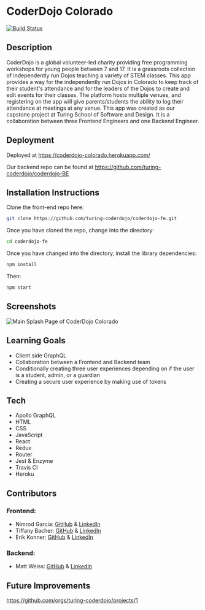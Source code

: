 # CoderDojo Colorado 
[![Build Status](https://travis-ci.org/turing-coderdojo/coderdojo-fe.svg?branch=master)](https://travis-ci.org/turing-coderdojo/coderdojo-fe)

## Description
CoderDojo is a global volunteer-led charity providing free programming workshops for young people between 7 and 17. It is a grassroots collection of independently run Dojos teaching a variety of STEM classes. This app provides a way for the independently run Dojos in Colorado to keep track of their student's attendance and for the leaders of the Dojos to create and edit events for their classes. The platform hosts multiple venues, and registering on the app will give parents/students the ability to log their attendance at meetings at any venue. This app was created as our capstone project at Turing School of Software and Design. It is a collaboration between three Frontend Engineers and one Backend Engineer.

## Deployment
Deployed at https://coderdojo-colorado.herokuapp.com/

Our backend repo can be found at https://github.com/turing-coderdojo/coderdojo-BE

## Installation Instructions
Clone the front-end repo here:

```bash
git clone https://github.com/turing-coderdojo/coderdojo-fe.git
```

Once you have cloned the repo, change into the directory:

```bash
cd coderdojo-fe
```

Once you have changed into the directory, install the library dependencies:

```bash
npm install
```

Then:

```bash
npm start
```

## Screenshots
![Main Splash Page of CoderDojo Colorado](https://user-images.githubusercontent.com/46252038/61875080-1d8c0d80-aea7-11e9-910a-5a5517285333.png)



## Learning Goals
* Client side GraphQL
* Collaboration between a Frontend and Backend team
* Conditionally creating three user experiences depending on if the user is a student, admin, or a guardian
* Creating a secure user experience by making use of tokens

## Tech
* Apollo GraphQL
* HTML
* CSS
* JavaScript
* React
* Redux
* Router
* Jest & Enzyme
* Travis CI
* Heroku

## Contributors 
### Frontend:
* Nimrod Garcia: [GitHub](https://github.com/NimSum) & [LinkedIn](https://www.linkedin.com/in/tiffanybacher/)
* Tiffany Bacher: [GitHub](https://github.com/tiffanybacher) & [LinkedIn](https://www.linkedin.com/in/nimrod-garcia/)
* Erik Konner: [GitHub](https://github.com/ehk9000) & [LinkedIn](https://www.linkedin.com/in/erikkonner/)

### Backend:
* Matt Weiss: [GitHub](https://github.com/Matt-Weiss) & [LinkedIn](https://www.linkedin.com/in/mweiss-117)

## Future Improvements 
https://github.com/orgs/turing-coderdojo/projects/1
